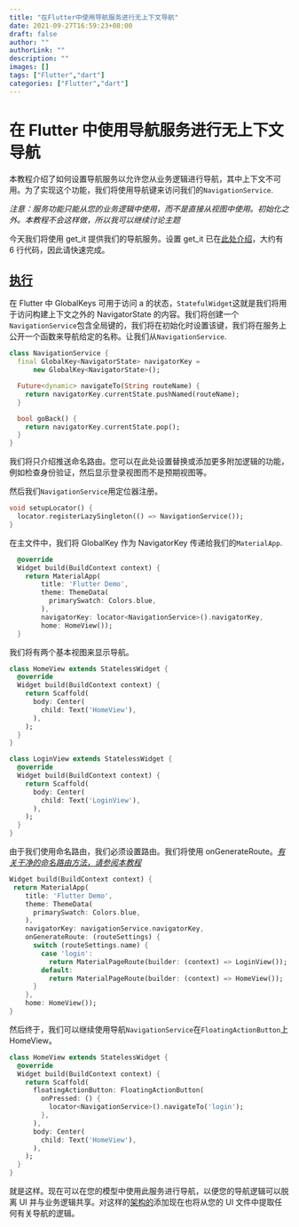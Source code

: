 ```yaml
---
title: "在Flutter中使用导航服务进行无上下文导航"
date: 2021-09-27T16:59:23+08:00
draft: false
author: ""
authorLink: ""
description: ""
images: []
tags: ["Flutter","dart"]
categories: ["Flutter","dart"]
---
```


# 在 Flutter 中使用导航服务进行无上下文导航

本教程介绍了如何设置导航服务以允许您从业务逻辑进行导航，其中上下文不可用。为了实现这个功能，我们将使用导航键来访问我们的`NavigationService`.

*注意：服务功能只能从您的业务逻辑中使用，而不是直接从视图中使用。初始化之外。本教程不会这样做，所以我可以继续讨论主题*

今天我们将使用 get_it 提供我们的导航服务。设置 get_it 已在[此处介绍](https://www.filledstacks.com/snippet/dependency-injection-in-flutter)，大约有 6 行代码，因此请快速完成。

## [执行](https://www.filledstacks.com/snippet/navigate-without-context-in-flutter-with-a-navigation-service/#implementation)

在 Flutter 中 GlobalKeys 可用于访问 a 的状态，`StatefulWidget`这就是我们将用于访问构建上下文之外的 NavigatorState 的内容。我们将创建一个`NavigationService`包含全局键的，我们将在初始化时设置该键，我们将在服务上公开一个函数来导航给定的名称。让我们从`NavigationService`.

```dart
class NavigationService {
  final GlobalKey<NavigatorState> navigatorKey =
      new GlobalKey<NavigatorState>();

  Future<dynamic> navigateTo(String routeName) {
    return navigatorKey.currentState.pushNamed(routeName);
  }

  bool goBack() {
    return navigatorKey.currentState.pop();
  }
}
```

我们将只介绍推送命名路由。您可以在此处设置替换或添加更多附加逻辑的功能，例如检查身份验证，然后显示登录视图而不是预期视图等。

然后我们`NavigationService`用定位器注册。

```dart
void setupLocator() {
  locator.registerLazySingleton(() => NavigationService());
}
```

在主文件中，我们将 GlobalKey 作为 NavigatorKey 传递给我们的`MaterialApp`.

```dart
  @override
  Widget build(BuildContext context) {
    return MaterialApp(
        title: 'Flutter Demo',
        theme: ThemeData(
          primarySwatch: Colors.blue,
        ),
        navigatorKey: locator<NavigationService>().navigatorKey,
        home: HomeView());
  }
```

我们将有两个基本视图来显示导航。

```dart
class HomeView extends StatelessWidget {
  @override
  Widget build(BuildContext context) {
    return Scaffold(
      body: Center(
        child: Text('HomeView'),
      ),
    );
  }
}

class LoginView extends StatelessWidget {
  @override
  Widget build(BuildContext context) {
    return Scaffold(
      body: Center(
        child: Text('LoginView'),
      ),
    );
  }
}
```

由于我们使用命名路由，我们必须设置路由。我们将使用 onGenerateRoute。*[有关干净的命名路由方法，请参阅本教程](https://www.filledstacks.com/snippet/clean-navigation-in-flutter-using-generated-routes)*

```dart
Widget build(BuildContext context) {
 return MaterialApp(
    title: 'Flutter Demo',
    theme: ThemeData(
      primarySwatch: Colors.blue,
    ),
    navigatorKey: navigationService.navigatorKey,
    onGenerateRoute: (routeSettings) {
      switch (routeSettings.name) {
        case 'login':
          return MaterialPageRoute(builder: (context) => LoginView());
        default:
          return MaterialPageRoute(builder: (context) => HomeView());
      }
    },
    home: HomeView());
}
```

然后终于，我们可以继续使用导航`NavigationService`在`FloatingActionButton`上HomeView。

```dart
class HomeView extends StatelessWidget {
  @override
  Widget build(BuildContext context) {
    return Scaffold(
      floatingActionButton: FloatingActionButton(
        onPressed: () {
          locator<NavigationService>().navigateTo('login');
        },
      ),
      body: Center(
        child: Text('HomeView'),
      ),
    );
  }
}
```

就是这样。现在可以在您的模型中使用此服务进行导航，以便您的导航逻辑可以脱离 UI 并与业务逻辑共享。对这样的[架构的](https://www.filledstacks.com/post/flutter-architecture-my-provider-implementation-guide)添加现在也将从您的 UI 文件中提取任何有关导航的逻辑。


